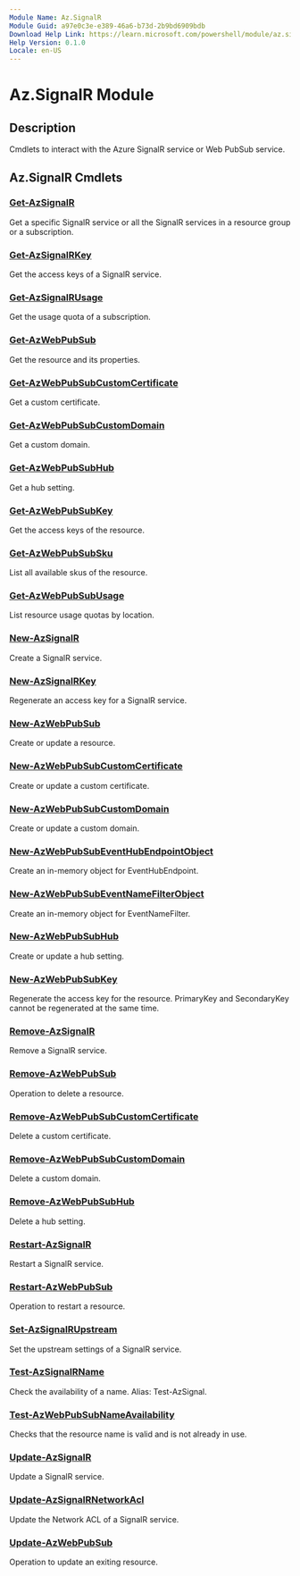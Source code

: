 ```yaml
---
Module Name: Az.SignalR
Module Guid: a97e0c3e-e389-46a6-b73d-2b9bd6909bdb
Download Help Link: https://learn.microsoft.com/powershell/module/az.signalr
Help Version: 0.1.0
Locale: en-US
---
```


# Az.SignalR Module
## Description
Cmdlets to interact with the Azure SignalR service or Web PubSub service.

## Az.SignalR Cmdlets
### [Get-AzSignalR](Get-AzSignalR.md)
Get a specific SignalR service or all the SignalR services in a resource group or a subscription.

### [Get-AzSignalRKey](Get-AzSignalRKey.md)
Get the access keys of a SignalR service.

### [Get-AzSignalRUsage](Get-AzSignalRUsage.md)
Get the usage quota of a subscription.

### [Get-AzWebPubSub](Get-AzWebPubSub.md)
Get the resource and its properties.

### [Get-AzWebPubSubCustomCertificate](Get-AzWebPubSubCustomCertificate.md)
Get a custom certificate.

### [Get-AzWebPubSubCustomDomain](Get-AzWebPubSubCustomDomain.md)
Get a custom domain.

### [Get-AzWebPubSubHub](Get-AzWebPubSubHub.md)
Get a hub setting.

### [Get-AzWebPubSubKey](Get-AzWebPubSubKey.md)
Get the access keys of the resource.

### [Get-AzWebPubSubSku](Get-AzWebPubSubSku.md)
List all available skus of the resource.

### [Get-AzWebPubSubUsage](Get-AzWebPubSubUsage.md)
List resource usage quotas by location.

### [New-AzSignalR](New-AzSignalR.md)
Create a SignalR service.

### [New-AzSignalRKey](New-AzSignalRKey.md)
Regenerate an access key for a SignalR service.

### [New-AzWebPubSub](New-AzWebPubSub.md)
Create or update a resource.

### [New-AzWebPubSubCustomCertificate](New-AzWebPubSubCustomCertificate.md)
Create or update a custom certificate.

### [New-AzWebPubSubCustomDomain](New-AzWebPubSubCustomDomain.md)
Create or update a custom domain.

### [New-AzWebPubSubEventHubEndpointObject](New-AzWebPubSubEventHubEndpointObject.md)
Create an in-memory object for EventHubEndpoint.

### [New-AzWebPubSubEventNameFilterObject](New-AzWebPubSubEventNameFilterObject.md)
Create an in-memory object for EventNameFilter.

### [New-AzWebPubSubHub](New-AzWebPubSubHub.md)
Create or update a hub setting.

### [New-AzWebPubSubKey](New-AzWebPubSubKey.md)
Regenerate the access key for the resource.
PrimaryKey and SecondaryKey cannot be regenerated at the same time.

### [Remove-AzSignalR](Remove-AzSignalR.md)
Remove a SignalR service.

### [Remove-AzWebPubSub](Remove-AzWebPubSub.md)
Operation to delete a resource.

### [Remove-AzWebPubSubCustomCertificate](Remove-AzWebPubSubCustomCertificate.md)
Delete a custom certificate.

### [Remove-AzWebPubSubCustomDomain](Remove-AzWebPubSubCustomDomain.md)
Delete a custom domain.

### [Remove-AzWebPubSubHub](Remove-AzWebPubSubHub.md)
Delete a hub setting.

### [Restart-AzSignalR](Restart-AzSignalR.md)
Restart a SignalR service.

### [Restart-AzWebPubSub](Restart-AzWebPubSub.md)
Operation to restart a resource.

### [Set-AzSignalRUpstream](Set-AzSignalRUpstream.md)
Set the upstream settings of a SignalR service.

### [Test-AzSignalRName](Test-AzSignalRName.md)
Check the availability of a name. Alias: Test-AzSignal.

### [Test-AzWebPubSubNameAvailability](Test-AzWebPubSubNameAvailability.md)
Checks that the resource name is valid and is not already in use.

### [Update-AzSignalR](Update-AzSignalR.md)
Update a SignalR service.

### [Update-AzSignalRNetworkAcl](Update-AzSignalRNetworkAcl.md)
Update the Network ACL of a SignalR service.

### [Update-AzWebPubSub](Update-AzWebPubSub.md)
Operation to update an exiting resource.

